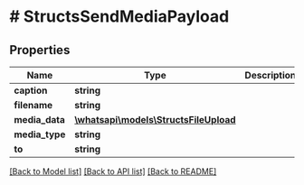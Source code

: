 # # StructsSendMediaPayload

## Properties

Name | Type | Description | Notes
------------ | ------------- | ------------- | -------------
**caption** | **string** |  | [optional]
**filename** | **string** |  | [optional]
**media_data** | [**\whatsapi\models\StructsFileUpload**](StructsFileUpload.md) |  |
**media_type** | **string** |  |
**to** | **string** |  |

[[Back to Model list]](../../README.md#models) [[Back to API list]](../../README.md#endpoints) [[Back to README]](../../README.md)
